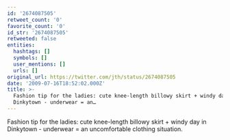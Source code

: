 ```yaml
---
id: '2674087505'
retweet_count: '0'
favorite_count: '0'
id_str: '2674087505'
retweeted: false
entities:
  hashtags: []
  symbols: []
  user_mentions: []
  urls: []
original_url: https://twitter.com/jth/status/2674087505
date: '2009-07-16T18:52:02.000Z'
title: >-
  Fashion tip for the ladies: cute knee-length billowy skirt + windy day in
  Dinkytown - underwear = an…
---
```


Fashion tip for the ladies: cute knee-length billowy skirt + windy day in Dinkytown - underwear = an uncomfortable clothing situation.